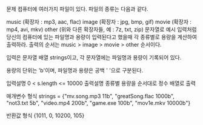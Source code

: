 문제
컴퓨터에 여러가지 파일이 있다. 파일의 종류는 다음과 같다.

music (확장자 : mp3, aac, flac)
image (확장자 : jpg, bmp, gif)
movie (확장자 : mp4, avi, mkv)
other (위와 다른 확장자들, 예 : 7z, txt, zip)
문자열로 예시 입력처럼 당신의 컴퓨터에 있는 파일명과 용량이 입력된다고 했을때 각 종류별로 용량을 계산하여 출력하라. 출력의 순서는 music > image > movie > other 순서이다.

입력은 문자열 배열 strings이고, 각 문자열에는 파일명과 용량이 기록되어 있다.

용량의 단위는 'b'이며, 파일명과 용량은 공백 ' '으로 구분된다.

입력설명
0 < s.length <= 10000
출력설명
종류별 용량을 순서대로 정수 배열로 출력

매개변수 형식
strings = {"mv.song.mp3 11b", "greatSong.flac 1000b", "not3.txt 5b", "video.mp4 200b", "game.exe 100b", "mov1e.mkv 10000b"}

반환값 형식
{1011, 0, 10200, 105}
